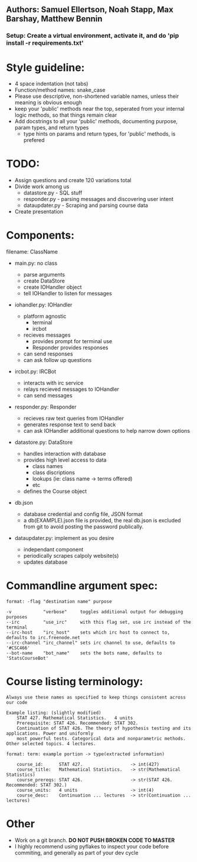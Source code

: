 

## Authors: Samuel Ellertson, Noah Stapp, Max Barshay, Matthew Bennin

### Setup: Create a virtual environment, activate it, and do 'pip install -r requirements.txt'

# Style guideline:
- 4 space indentation (not tabs)
- Function/method names: snake_case
- Please use descriptive, non-shortened variable names, unless their meaning is obvious enough
- keep your 'public' methods near the top, seperated from your internal logic methods, so that things remain clear
- Add docstrings to all your 'public' methods, documenting purpose, param types, and return types
    - type hints on params and return types, for 'public' methods, is prefered

# TODO:
- Assign questions and create 120 variations total
- Divide work among us
    - datastore.py    - SQL stuff
    - responder.py    - parsing messages and discovering user intent
    - dataupdater.py  - Scraping and parsing course data
- Create presentation

# Components:
    
filename: ClassName

- main.py: no class
    - parse arguments
    - create DataStore
    - create IOHandler object
    - tell IOHandler to listen for messages

- iohandler.py: IOHandler
    - platform agnostic
        - terminal
        - ircbot
    - recieves messages
        - provides prompt for terminal use
        - Responder provides responses
    - can send responses
    - can ask follow up questions

- ircbot.py: IRCBot
    - interacts with irc service
    - relays recieved messages to IOHandler
    - can send messages

- responder.py: Responder
    - recieves raw text queries from IOHandler
    - generates response text to send back
    - can ask IOHandler additional questions to help narrow down options

- datastore.py: DataStore
    - handles interaction with database
    - provides high level access to data
        - class names
        - class discriptions
        - lookups (ie: class name -> terms offered)
        - etc
    - defines the Course object

- db.json
    - database credential and config file, JSON format
    - a db(EXAMPLE).json file is provided, the real db.json is excluded from git to avoid posting the password publically.

- dataupdater.py: implement as you desire
    - independant component
    - periodically scrapes calpoly website(s)
    - updates database

# Commandline argument spec:
    format: -flag "destination name" purpose

    -v            "verbose"     toggles additional output for debugging purposes
    --irc         "use_irc"     with this flag set, use irc instead of the terminal
    --irc-host    "irc_host"    sets which irc host to connect to, defaults to irc.freenode.net
    --irc-channel "irc_channel" sets irc channel to use, defaults to '#CSC466'
    --bot-name    "bot_name"    sets the bots name, defaults to 'StatsCourseBot'


# Course listing terminology:
    Always use these names as specified to keep things consistent across our code

    Example listing: (slightly modified)
        STAT 427. Mathematical Statistics.   4 units
        Prerequisite: STAT 426. Recommended: STAT 302.
        Continuation of STAT 426. The theory of hypothesis testing and its applications. Power and uniformly 
        most powerful tests. Categorical data and nonparametric methods. Other selected topics. 4 lectures.

    format: term: example portion -> type(extracted information)

        course_id:      STAT 427.                  -> int(427)
        course_title:   Mathematical Statistics.   -> str(Mathematical Statistics)
        course_prereqs: STAT 426.                  -> str(STAT 426. Recommended: STAT 302.)  
        course_units:   4 units                    -> int(4)
        course_desc:    Continuation ... lectures  -> str(Continuation ... lectures)

# Other
- Work on a git branch. **DO NOT PUSH BROKEN CODE TO MASTER**
- I highly recommend using pyflakes to inspect your code before commiting, and generally as part of your dev cycle
